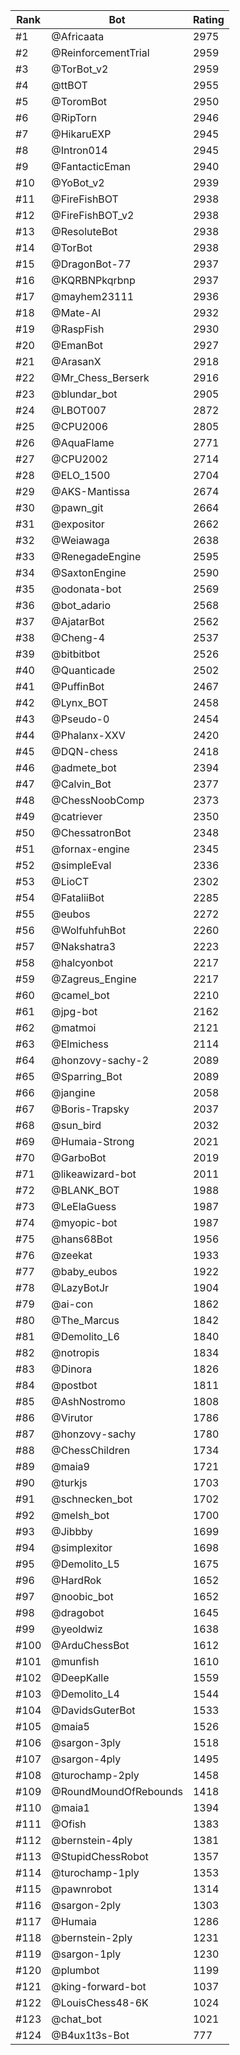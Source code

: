 Rank|Bot|Rating
---|---|---
#1|@Africaata|2975
#2|@ReinforcementTrial|2959
#3|@TorBot_v2|2959
#4|@ttBOT|2955
#5|@ToromBot|2950
#6|@RipTorn|2946
#7|@HikaruEXP|2945
#8|@Intron014|2945
#9|@FantacticEman|2940
#10|@YoBot_v2|2939
#11|@FireFishBOT|2938
#12|@FireFishBOT_v2|2938
#13|@ResoluteBot|2938
#14|@TorBot|2938
#15|@DragonBot-77|2937
#16|@KQRBNPkqrbnp|2937
#17|@mayhem23111|2936
#18|@Mate-AI|2932
#19|@RaspFish|2930
#20|@EmanBot|2927
#21|@ArasanX|2918
#22|@Mr_Chess_Berserk|2916
#23|@blundar_bot|2905
#24|@LBOT007|2872
#25|@CPU2006|2805
#26|@AquaFlame|2771
#27|@CPU2002|2714
#28|@ELO_1500|2704
#29|@AKS-Mantissa|2674
#30|@pawn_git|2664
#31|@expositor|2662
#32|@Weiawaga|2638
#33|@RenegadeEngine|2595
#34|@SaxtonEngine|2590
#35|@odonata-bot|2569
#36|@bot_adario|2568
#37|@AjatarBot|2562
#38|@Cheng-4|2537
#39|@bitbitbot|2526
#40|@Quanticade|2502
#41|@PuffinBot|2467
#42|@Lynx_BOT|2458
#43|@Pseudo-0|2454
#44|@Phalanx-XXV|2420
#45|@DQN-chess|2418
#46|@admete_bot|2394
#47|@Calvin_Bot|2377
#48|@ChessNoobComp|2373
#49|@catriever|2350
#50|@ChessatronBot|2348
#51|@fornax-engine|2345
#52|@simpleEval|2336
#53|@LioCT|2302
#54|@FataliiBot|2285
#55|@eubos|2272
#56|@WolfuhfuhBot|2260
#57|@Nakshatra3|2223
#58|@halcyonbot|2217
#59|@Zagreus_Engine|2217
#60|@camel_bot|2210
#61|@jpg-bot|2162
#62|@matmoi|2121
#63|@Elmichess|2114
#64|@honzovy-sachy-2|2089
#65|@Sparring_Bot|2089
#66|@jangine|2058
#67|@Boris-Trapsky|2037
#68|@sun_bird|2032
#69|@Humaia-Strong|2021
#70|@GarboBot|2019
#71|@likeawizard-bot|2011
#72|@BLANK_BOT|1988
#73|@LeElaGuess|1987
#74|@myopic-bot|1987
#75|@hans68Bot|1956
#76|@zeekat|1933
#77|@baby_eubos|1922
#78|@LazyBotJr|1904
#79|@ai-con|1862
#80|@The_Marcus|1842
#81|@Demolito_L6|1840
#82|@notropis|1834
#83|@Dinora|1826
#84|@postbot|1811
#85|@AshNostromo|1808
#86|@Virutor|1786
#87|@honzovy-sachy|1780
#88|@ChessChildren|1734
#89|@maia9|1721
#90|@turkjs|1703
#91|@schnecken_bot|1702
#92|@melsh_bot|1700
#93|@Jibbby|1699
#94|@simplexitor|1698
#95|@Demolito_L5|1675
#96|@HardRok|1652
#97|@noobic_bot|1652
#98|@dragobot|1645
#99|@yeoldwiz|1638
#100|@ArduChessBot|1612
#101|@munfish|1610
#102|@DeepKalle|1559
#103|@Demolito_L4|1544
#104|@DavidsGuterBot|1533
#105|@maia5|1526
#106|@sargon-3ply|1518
#107|@sargon-4ply|1495
#108|@turochamp-2ply|1458
#109|@RoundMoundOfRebounds|1418
#110|@maia1|1394
#111|@Ofish|1383
#112|@bernstein-4ply|1381
#113|@StupidChessRobot|1357
#114|@turochamp-1ply|1353
#115|@pawnrobot|1314
#116|@sargon-2ply|1303
#117|@Humaia|1286
#118|@bernstein-2ply|1231
#119|@sargon-1ply|1230
#120|@plumbot|1199
#121|@king-forward-bot|1037
#122|@LouisChess48-6K|1024
#123|@chat_bot|1021
#124|@B4ux1t3s-Bot|777
